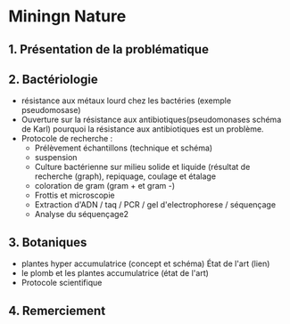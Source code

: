 # Miningn Nature
## 1. Présentation de la problématique
## 2. Bactériologie
 - résistance aux métaux lourd chez les bactéries (exemple pseudomosase)
 - Ouverture sur la résistance aux antibiotiques(pseudomonases schéma de Karl) pourquoi la résistance aux antibiotiques est un problème.
 - Protocole de recherche : 
     - Prélèvement échantillons (technique et schéma) 
      - suspension 
      - Culture bactérienne sur milieu solide et liquide (résultat de recherche (graph), repiquage, coulage et étalage 
      - coloration de gram (gram + et gram -)
      - Frottis et microscopie
      - Extraction d'ADN / taq / PCR / gel d'electrophorese / séquençage
      - Analyse du séquençage2
## 3. Botaniques 
- plantes hyper accumulatrice (concept et schéma) État de l'art (lien)
- le plomb et les plantes accumulatrice (état de l'art)
- Protocole scientifique 
## 4. Remerciement 

